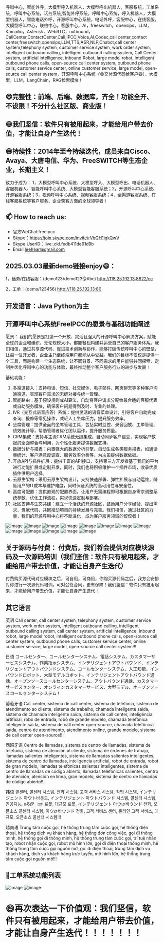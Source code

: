 呼叫中心，智能外呼，大模型呼入机器人，大模型呼出机器人，客服系统，工单系统，呼叫中心系统，话务系统,智能外呼系统，呼叫中心系统，呼入机器人，大模型机器人，智能电话外呼，开源呼叫中心系统，电话外呼，客服中心，在线客服，大模型呼叫中心，联络中心，客服中心，AI，freeswitch，opensips，LLM，Kamailio，Asterisk，WebRTC，outbound，CallCenter,ContactCenter,Call,IPCC,Voice,AI,Codec,call center,contact center,freeswitch,opensips,LLM,TTS,ASR,NLP,Chabot,call center system,telephony system, customer service system, work order system, intelligent outbound calling, intelligent outbound calling system, Call Center system, artificial intelligence, inbound Robot, large model robot, intelligent outbound phone calls, open-source call center system, outbound phone calls, customer service center, online customer service, large model, open-source call center system，开源呼叫中心系统（😄交付源代码给客户😄），大模型，LLM，LangChain，RAG检索模块！
## 😄完整性：前端、后端、数据库，齐全！功能全开、不设限！不分什么社区版、商业版！
## 😄我们坚信：软件只有被用起来，才能给用户带去价值，才能让自身产生迭代！
## 😄持续性：2014年至今持续迭代，成员来自Cisco、Avaya、大唐电信、华为、FreeSWITCH等生态企业，长期主义！
致力于成为：
1，大模型呼叫中心系统、大模型呼入、大模型呼出、电话机器人、客服机器人、智能呼叫中心系统、大模型智能客服系统；2，开源呼叫中心系统、开源客服系统；3，视频呼叫中心系统、视频客服系统；4，全渠道客服系统、在线客服系统等客户服务、企业获客方面的全球领导者！

## 📫 How to reach us:
- 官方WeChat:freeipcc
- Skype：https://join.skype.com/invite/rVbQH1igkQwV
- Skype UserID：live:.cid.fedb411de91d9b
- Email:leehear@gmail.com 

## 2025.03.03最新demo链接enjoy😄：

1，话务/在线客服：(demo123/demo123@Abc)
http://118.25.192.13:8822/cc

2，工单：(demo/123456)
http://118.25.192.13:80

## 开发语言：Java Python为主

## 开源呼叫中心系统FreeIPCC的愿景与基础功能阐述
愿景：
我们的愿景是打造一个开放、灵活且强大的开源呼叫中心解决方案，赋能全球的企业和组织，无论规模大小，都能轻松构建并运营自己的客户服务体系。我们相信，通过共享源代码、促进技术创新与协作，能够打破传统呼叫中心的壁垒，让每一位开发者、企业主乃至终端用户都能从中受益。我们的目标不仅仅是提供一个工具，而是构建一个生态系统，让不同背景、不同需求的用户能够共同探索、定制并优化呼叫中心的功能与体验，最终推动整个客户服务行业的进步与发展！

基础功能：
1.	多渠道接入：支持电话、短信、社交媒体、电子邮件、网页聊天等多种客户沟通渠道，实现客户需求的无缝对接与统一管理。
2.	智能路由：基于预设规则或AI算法，自动将客户请求分配给最合适的客服代表或自助服务模块，确保客户问题得到及时、专业的处理。
3.	IVR（交互式语音应答）系统：提供灵活的语音菜单设计，引导客户自助完成查询、报修等常见操作，减轻人工坐席压力，提升服务效率。
4.	坐席管理：提供全面的坐席管理工具，包括实时监控、录音回放、工单管理、绩效统计等，帮助管理者优化团队运作，提升服务质量。
5.	CRM集成：支持与主流CRM系统无缝集成，自动同步客户信息，实现客户数据的全面整合与利用，为个性化服务提供数据支持。
6.	数据分析与报表：内置强大的数据分析引擎，自动生成各类服务报表，如通话量统计、客户满意度调查、服务效率分析等，为决策提供数据依据。
7.	开放API与插件扩展：提供丰富的API接口，支持第三方开发者基于我们的平台进行功能扩展或定制开发，同时，我们也将积极维护一个插件市场，收录优质插件供用户选择。
8.	云原生架构：采用云原生架构设计，支持快速部署、弹性扩展与自动运维，降低用户的IT成本与维护难度，同时保证系统的高可用性与安全性。
9.	高度可配置：提供直观的配置界面，让用户无需编程即可根据自身需求调整系统参数、优化工作流程，实现快速定制与部署。
10.	社区支持与生态共建：建立一个活跃的开源社区，鼓励用户分享经验、提出需求、贡献代码，共同推动项目的持续发展与完善。我们相信，通过社区的力量，我们的开源呼叫中心将不断进化，成为客户服务领域的佼佼者！

![image](https://github.com/user-attachments/assets/604a9a46-edc8-4a1f-9f94-a5021f178101)
![image](https://github.com/user-attachments/assets/11367dfa-22d2-4976-8ec8-6e3c51b84e46)
![image](https://github.com/user-attachments/assets/8bfca84f-996f-4cb3-ae35-88918e99f8f7)
![image](https://github.com/user-attachments/assets/e7fcb31f-530b-4b96-a6e3-e90fb9f5db60)
![image](https://github.com/user-attachments/assets/34ec0973-a012-47ae-b924-3d25a9c65c58)
![image](https://github.com/user-attachments/assets/dd5ef068-e4cc-48ba-aaa6-074f1eade244)
![image](https://github.com/user-attachments/assets/7889efb4-85e9-45b2-84a4-ea837dc6b7fd)
![image](https://github.com/user-attachments/assets/52064c20-f502-423a-9546-b865aa2e11ff)
![image](https://github.com/user-attachments/assets/b68d242e-ca19-4806-b84c-11239ee2d8f6)
![image](https://github.com/user-attachments/assets/96c81618-9d85-4d32-9f9a-6719426b4640)
![image](https://github.com/user-attachments/assets/38877999-8119-4bb9-b280-4f0b26a06414)
![image](https://github.com/user-attachments/assets/5c3f7012-629a-4f4f-a5cf-f4ce72b9a095)
![image](https://github.com/user-attachments/assets/ecd3785c-499b-4c62-abea-eba066dd6daa)

## 关于源码与付费： 付费后，我们将会提供对应模块源码及一次源码培训（我们坚信：软件只有被用起来，才能给用户带去价值，才能让自身产生迭代）
付费购买源代码对应模块之后，可自用，可商用，你购买源代码之后，我方会安排对你进行一次源代码培训。可对公签合同，更有保障！我们坚信：软件只有被用起来，才能给用户带去价值，才能让自身产生迭代！

## 其它语言
英语
Call center, call center system, telephony system, customer service system, work order system, intelligent outbound calling, intelligent outbound calling system, call center system, artificial intelligence, inbound robot, large model robot, intelligent outbound phone calls, open-source call center system, outbound phone calls, customer service center, online customer service, large model, open-source call center system!!!

日语
コールセンター、コールセンターシステム、電話システム、カスタマーサービスシステム、作業指示システム、インテリジェントアウトバウンド、インテリジェントアウトバウンドシステム、コールセンターシステム、人工知能、インバウンドロボット、大型モデルロボット、インテリジェントアウトバウンド通話、オープンソースコールセンターシステム、アウトバウンド通話、カスタマーサービスセンター、オンラインカスタマーサービス、大型モデル、オープンソースコールセンターシステム！

葡萄牙语
Call center, sistema de call center, sistema de telefonia, sistema de atendimento ao cliente, sistema de trabalho, chamada inteligente saída, sistema de chamada inteligente saída, sistema de call center, inteligência artificial, robô de entrada, robô de grande modelo, chamada telefônica inteligente saída, sistema de call center open-source, chamada telefônica saída, centro de atendimento, atendimento online, grande modelo, sistema de call center open-source!!!

西班牙语
Centro de llamadas, sistema de centro de llamadas, sistema de telefonía, sistema de atención al cliente, sistema de órdenes de trabajo, llamadas salientes inteligentes, sistema de llamadas salientes inteligentes, sistema de centro de llamadas, inteligencia artificial, robot de entrada, robot de gran modelo, llamadas telefónicas salientes inteligentes, sistema de centro de llamadas de código abierto, llamadas telefónicas salientes, centro de atención, atención en línea, gran modelo, sistema de centro de llamadas de código abierto!!!

韩语
콜센터, 콜센터 시스템, 전화 시스템, 고객 서비스 시스템, 작업 시스템, インテリジェント 아ウト바운드, インテリジェント 아ウトバウンド 시스템, 콜센터 시스템, 인공지능, ఇన్‌బౌಂಡ್ 로봇, 대규모 로봇, インテリジェント 아ウಟ್바ウンド 전화, 오픈소스 콜센터 시스템, 아ウಟ್바ウンド 전화, 고객 서비스 센터, 온라인 고객 서비스, 대규모, 오픈소스 콜센터 시스템!!!

越南语
Trung tâm cuộc gọi, hệ thống trung tâm cuộc gọi, hệ thống điện thoại, hệ thống dịch vụ khách hàng, hệ thống đơn công việc, gọi đi thông minh, hệ thống gọi đi thông minh, hệ thống trung tâm cuộc gọi, trí tuệ nhân tạo, robot nhận cuộc gọi, robot mô hình lớn, gọi đi điện thoại thông minh, hệ thống trung tâm cuộc gọi nguồn mở, gọi đi điện thoại, trung tâm dịch vụ khách hàng, dịch vụ khách hàng trực tuyến, mô hình lớn, hệ thống trung tâm cuộc gọi nguồn mở!!!

<!--
##Hi there 👋
**FreeIPCC/FreeIPCC** is a ✨ _special_ ✨ repository because its `README.md` (this file) appears on your GitHub profile.

Here are some ideas to get you started:

- 🔭 I’m currently working on ...
- 🌱 I’m currently learning ...
- 👯 I’m looking to collaborate on ...
- 🤔 I’m looking for help with ...
- 💬 Ask me about ...
- 📫 How to reach me: ...
- 😄 Pronouns: ...
- ⚡ Fun fact: ...
-->
## 🤔工单系统功能列表

![image](https://github.com/user-attachments/assets/b3579741-07f2-4f2d-936e-b97bfca38b17)
![image](https://github.com/user-attachments/assets/c4f7ccb6-02b9-4345-aa53-a1898b2db04c)

# 😄再次表达一下价值观：我们坚信，软件只有被用起来，才能给用户带去价值，才能让自身产生迭代！！！！！！！


